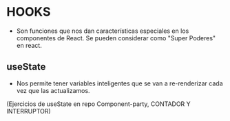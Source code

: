 # HOOKS

- Son funciones que nos dan características especiales en los componentes de React. Se pueden considerar como "Super Poderes" en react.

## useState

- Nos permite tener variables inteligentes que se van a re-renderizar cada vez que las actualizamos.

(Ejercicios de useState en repo Component-party, CONTADOR Y INTERRUPTOR)